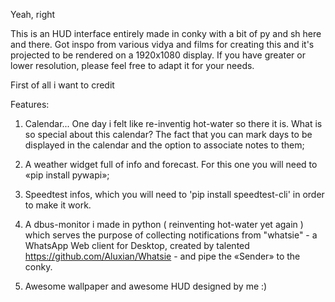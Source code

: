 Yeah, right

This is an HUD interface entirely made in conky with a bit of py and sh here and there.
Got inspo from various vidya and films for creating this and it's projected to be rendered on a 1920x1080 display.
If you have greater or lower resolution, please feel free to adapt it for your needs.


First of all i want to credit 


Features:

1. Calendar... One day i felt like re-inventig hot-water so there it is. What is so special about this calendar? The fact that you can mark days to be displayed in the calendar and the option to associate notes to them;

2. A weather widget full of info and forecast. For this one you will need to «pip install pywapi»; 

3. Speedtest infos, which you will need to 'pip install speedtest-cli' in order to make it work.

4. A dbus-monitor i made in python ( reinventing hot-water yet again ) which serves the purpose of collecting notifications from "whatsie" - a WhatsApp Web client for Desktop, created by talented https://github.com/Aluxian/Whatsie - and pipe the «Sender» to the conky.

5. Awesome wallpaper and awesome HUD designed by me :) 


